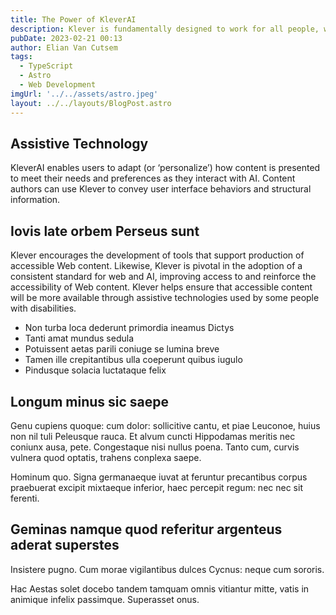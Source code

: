 ```yaml
---
title: The Power of KleverAI
description: Klever is fundamentally designed to work for all people, whatever their hardware, software, language, location, or ability. When the AI meets this goal, it is accessible to people with a diverse range of hearing, movement, sight, and cognitive ability.
pubDate: 2023-02-21 00:13
author: Elian Van Cutsem
tags:
  - TypeScript
  - Astro
  - Web Development
imgUrl: '../../assets/astro.jpeg'
layout: ../../layouts/BlogPost.astro
---
```


## Assistive Technology 

KleverAI enables users to adapt (or ‘personalize’) how content is presented to meet their needs and preferences as they interact with AI. Content authors can use Klever to convey user interface behaviors and structural information.

## Iovis late orbem Perseus sunt

Klever encourages the development of tools that support production of accessible Web content. Likewise, Klever is pivotal in the adoption of a consistent standard for web and AI, improving access to and reinforce the accessibility of Web content. Klever helps ensure that accessible content will be more available through assistive technologies used by some people with disabilities.

- Non turba loca dederunt primordia ineamus Dictys
- Tanti amat mundus sedula
- Potuissent aetas parili coniuge se lumina breve
- Tamen ille crepitantibus ulla coeperunt quibus iugulo
- Pindusque solacia luctataque felix

## Longum minus sic saepe

Genu cupiens quoque: cum dolor: sollicitive cantu, et piae Leuconoe, huius non
nil tuli Peleusque rauca. Et alvum cuncti Hippodamas meritis nec coniunx ausa,
pete. Congestaque nisi nullus poena. Tanto cum, curvis vulnera quod optatis,
trahens conplexa saepe.

Hominum quo. Signa germanaeque iuvat at feruntur precantibus corpus praebuerat
excipit mixtaeque inferior, haec percepit regum: nec nec sit ferenti.

## Geminas namque quod referitur argenteus aderat superstes

Insistere pugno. Cum morae vigilantibus dulces Cycnus: neque cum sororis.

Hac Aestas solet docebo tandem tamquam omnis vitiantur mitte, vatis in animique
infelix passimque. Superasset onus.
